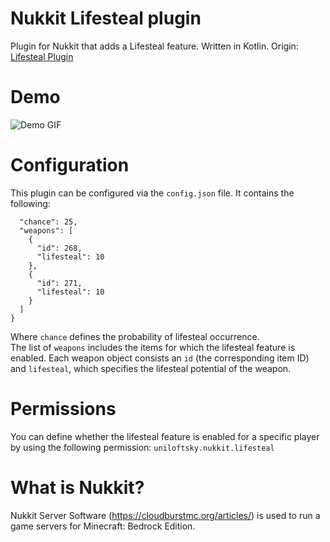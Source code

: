 # Nukkit Lifesteal plugin

Plugin for Nukkit that adds a Lifesteal feature. Written in Kotlin. Origin: [Lifesteal Plugin](https://github.com/uniloftsky/nukkit-lifesteal-plugin)

# Demo
![Demo GIF](./demo.gif)

# Configuration

This plugin can be configured via the `config.json` file. It contains the following:

```{
  "chance": 25,
  "weapons": [
    {
      "id": 268,
      "lifesteal": 10
    },
    {
      "id": 271,
      "lifesteal": 10
    }
  ]
}
```

Where `chance` defines the probability of lifesteal occurrence.<br>
The list of `weapons` includes the items for which the lifesteal feature is enabled. Each weapon object consists an
`id` (the corresponding item ID) and `lifesteal`, which specifies the lifesteal potential of the weapon.

# Permissions

You can define whether the lifesteal feature is enabled for a specific player by using the following permission:
`uniloftsky.nukkit.lifesteal`

# What is Nukkit?

Nukkit Server Software (https://cloudburstmc.org/articles/) is used to run a game servers for Minecraft:
Bedrock Edition.
